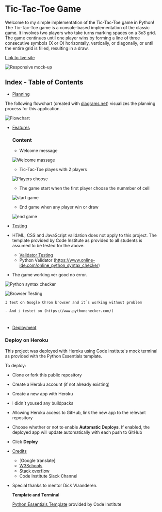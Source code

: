 # Tic-Tac-Toe Game

Welcome to my simple implementation of the Tic-Tac-Toe game in Python!
The Tic-Tac-Toe game is a console-based implementation of the classic game. It involves two players who take turns marking spaces on a 3x3 grid. The game continues until one player wins by forming a line of three consecutive symbols (X or O) horizontally, vertically, or diagonally, or until the entire grid is filled, resulting in a draw.

[Link to live site](https://tic-pp3-5d5ce1a76eff.herokuapp.com/)

![Responsive mock-up](assets/images/responsive.png)

## Index - Table of Contents

- [Planning](#planning)

The following flowchart (created with [diagrams.net](https://app.diagrams.net/)) visualizes the planning process for this application.

![Flowchart](assets/images/Tic-Tac10.png)





- [Features](#features)
   ### Content

   - Welcome message

   ![Welcome massage](assets/images/Tic-Tac1.png)

   - Tic-Tac-Toe playes with 2 players

   ![Players choose](assets/images/Tic.Tac2.png)

   - The game start when the first player choose the nummber of cell

   ![start game ](assets/images/Tic.Tac5.png)

   - End game when any player win or draw

   ![end game](assets/images/Tic.Tac7.png)


- [Testing](#testing)
- HTML, CSS and JavaScript validation does not apply to this project. The template provided by Code Institute as provided to all students is assumed to be tested for the above.
    - [Validator Testing](#validator-testing)
    - Python Validator (https://www.online-ide.com/online_python_syntax_checker)

- The game working ver good no error.

![Python syntax checker](assets/images/pythonvaliditor.png)

![Browser Testing](#browser-testing)

    I test on Google Chrom browser and it´s working without problem

    - And i testet on (https://www.pythonchecker.com/)
##
#
- [Deployment](#deployment)
### Deploy on Heroku
This project was deployed with Heroku using Code Institute's mock terminal as provided with the Python Essentials template.

To deploy:

- Clone or fork this public repository
- Create a Heroku account (if not already existing)
- Create a new app with Heroku
- I didn´t yoused any buildpacks

- Allowing Heroku access to GitHub, link the new app to the relevant repository
- Choose whether or not to enable **Automatic Deploys**. If enabled, the deployed app will update automatically with each push to GitHub
- Click **Deploy**

- [Credits](#credits)
  - [Google translate]
  - [W3Schools](https://www.w3schools.com/)
  - [Stack overflow](https://stackoverflow.com/)
  - Code Institute Slack Channel
- Special thanks to  mentor Dick Vlaanderen.
    

    **Template and Terminal**

    [Python Essentials Template](https://github.com/Code-Institute-Org/python-essentials-template) provided by Code Institute 


   


